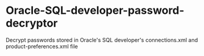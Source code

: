 # Oracle-SQL-developer-password-decryptor
Decrypt passwords stored in Oracle's SQL developer's connections.xml and product-preferences.xml file

